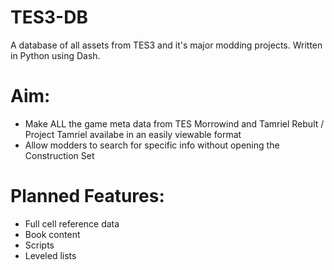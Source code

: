 # TES3-DB
A database of all assets from TES3 and it's major modding projects. Written in Python using Dash.
# Aim:
- Make ALL the game meta data from TES Morrowind and Tamriel Rebult / Project Tamriel availabe in an easily viewable format
- Allow modders to search for specific info without opening the Construction Set
# Planned Features:
- Full cell reference data
- Book content
- Scripts
- Leveled lists
